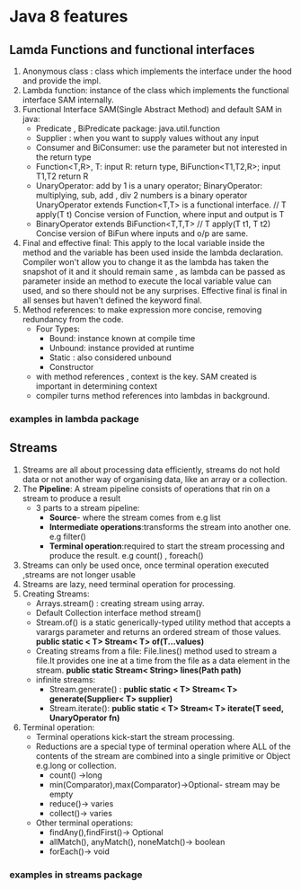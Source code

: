 # Java 8 features
## Lamda Functions and functional interfaces
1. Anonymous class : class which implements the interface under the hood and provide the impl.
2. Lambda function: instance of the class which implements the functional interface SAM internally.
3. Functional Interface SAM(Single Abstract Method) and default SAM in java:
   - Predicate , BiPredicate  package: java.util.function
   - Supplier : when you want to supply values without any input
   - Consumer and BiConsumer: use the parameter but not interested in the return type
   - Function<T,R>, T: input R: return type, BiFunction<T1,T2,R>; input T1,T2 return R
   - UnaryOperator: add by 1 is a unary operator; BinaryOperator: multiplying, sub, add , div 2 numbers is a binary operator
      UnaryOperator<T> extends Function<T,T> is a functional interface. // T apply(T t)
      Concise version of Function, where input and output is T
   - BinaryOperator<T> extends BiFunction<T,T,T> // T apply(T t1, T t2)
      Concise version of BiFun where inputs and o/p are same.
4. Final and effective final:  This apply to  the local variable inside the method and the variable has been used inside the lambda
   declaration. Compiler won't allow you to change it as the lambda has taken the snapshot of it and it should remain
   same , as lambda can be passed as parameter inside an method to execute the local variable value can used, and so
   there should not be any surprises. Effective final is final in all senses but haven't defined the keyword final.
5. Method references: to make expression more concise, removing redundancy from the code.
    - Four Types:
      - Bound: instance known at compile time
      - Unbound: instance provided at runtime
      - Static : also considered unbound
      - Constructor
    - with method references , context is the key. SAM created is important in determining context
    - compiler turns method references into lambdas in background.
### examples in lambda package

## Streams
1. Streams are all about processing data efficiently, streams do not hold data or not another way of organising data, like an array or a collection.
2. The **Pipeline**: A stream pipeline consists of operations that rin on a stream to produce a result
    - 3 parts to a stream pipeline:
      - **Source**- where the stream comes from e.g list 
      - **Intermediate operations**:transforms the stream into another one. e.g filter()
      - **Terminal operation**:required to start the stream processing and produce the result. e.g count() , foreach()
3. Streams can only be used once, once terminal operation executed ,streams are not longer usable
4. Streams are lazy, need terminal operation for processing.
5. Creating Streams:
    - Arrays.stream() : creating stream using array.
    - Default Collection interface method stream()
    - Stream.of() is a static generically-typed utility method that accepts a varargs parameter and returns an ordered stream of those values. **public static < T> Stream< T> of(T...values)**
    - Creating streams from a file: File.lines() method used to stream a file.It provides one ine at a time from the file as a data element in the stream. **public static Stream< String> lines(Path path)**
    - infinite streams: 
      - Stream.generate() : **public static < T> Stream< T> generate(Supplier< T> supplier)**
      - Stream.iterate(): **public static < T> Stream< T> iterate(T seed, UnaryOperator<T> fn)**
6. Terminal operation:
   - Terminal operations kick-start the stream processing.
   - Reductions are a special type of terminal operation where ALL of the contents of the stream are combined into a single primitive or Object e.g.long or collection.
     - count() ->long
     - min(Comparator),max(Comparator)->Optional<T>- stream may be empty
     - reduce()-> varies
     - collect()-> varies
   - Other terminal operations:
     - findAny(),findFirst()-> Optional<T>
     - allMatch(), anyMatch(), noneMatch()-> boolean
     - forEach()-> void
### examples in streams package